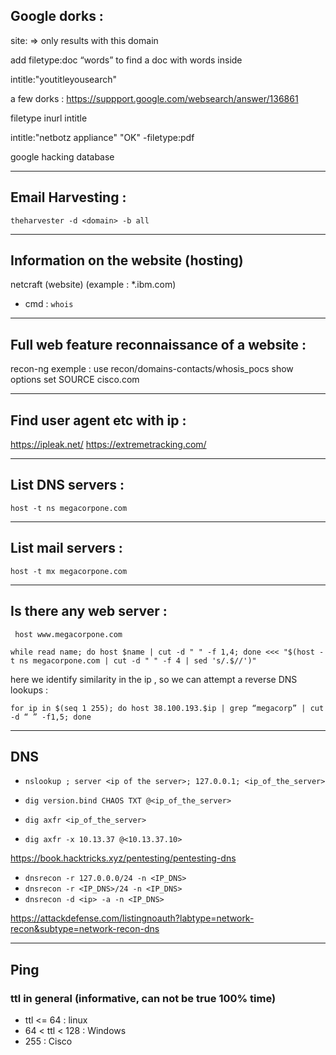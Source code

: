 ## Google dorks :

site:<site>
=> only results with this domain

add filetype:doc “words” to find a doc with words inside

intitle:"youtitleyousearch"

a few dorks : https://suppport.google.com/websearch/answer/136861

filetype
inurl
intitle

intitle:"netbotz appliance" "OK" -filetype:pdf

google hacking database

---

## Email Harvesting :

```theharvester -d <domain> -b all```

---

## Information on the website (hosting) 
netcraft (website) (example : *.ibm.com)

- cmd : ```whois```

---

## Full web feature reconnaissance of a website :

recon-ng
exemple : use recon/domains-contacts/whosis_pocs
show options
set SOURCE cisco.com

---

## Find user agent etc with ip :

https://ipleak.net/
https://extremetracking.com/

---

## List DNS servers :

``` host -t ns megacorpone.com ```

---

## List mail servers :

``` host -t mx megacorpone.com ```

---

## Is there any web server :

``` host www.megacorpone.com```

```while read name; do host $name | cut -d " " -f 1,4; done <<< "$(host -t ns megacorpone.com | cut -d " " -f 4 | sed 's/.$//')"```


here we identify similarity in the ip , so we can attempt a reverse DNS lookups :

``` for ip in $(seq 1 255); do host 38.100.193.$ip | grep “megacorp” | cut -d “ ” -f1,5; done ```

---

## DNS

- ```nslookup ; server <ip of the server>; 127.0.0.1; <ip_of_the_server>```

- ```dig version.bind CHAOS TXT @<ip_of_the_server>```

- ```dig axfr <ip_of_the_server>```

- ```dig axfr -x 10.13.37 @<10.13.37.10>```

https://book.hacktricks.xyz/pentesting/pentesting-dns

- ```dnsrecon -r 127.0.0.0/24 -n <IP_DNS>```
- ```dnsrecon -r <IP_DNS>/24 -n <IP_DNS>```
- ```dnsrecon -d <ip> -a -n <IP_DNS>```

https://attackdefense.com/listingnoauth?labtype=network-recon&subtype=network-recon-dns

---

## Ping

### ttl in general (informative, can not be true 100% time)

- ttl <= 64 : linux
- 64 < ttl < 128 : Windows
- 255 : Cisco

